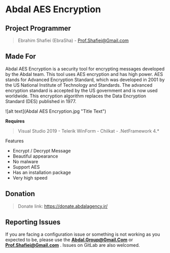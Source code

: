 # Abdal AES Encryption 

## Project Programmer
> Ebrahim Shafiei (EbraSha) - Prof.Shafiei@Gmail.com

## Made For 

Abdal AES Encryption is a security tool for encrypting messages developed by the Abdal team. This tool uses AES encryption and has high power. AES stands for Advanced Encryption Standard, which was developed in 2001 by the US National Institute of Technology and Standards. The advanced encryption standard is accepted by the US government and is now used worldwide. This encryption algorithm replaces the Data Encryption Standard (DES) published in 1977.

![alt text](Abdal AES Encryption.jpg "Title Text")

**Requires**
> Visual Studio 2019 - Telerik WinForm - Chilkat - .NetFramework 4.*
>

 


Features

- Encrypt / Decrypt Message
- Beautiful appearance
- No malware
- Support AES
- Has an installation package
- Very high speed


## Donation 
> Donate link: https://donate.abdalagency.ir/ 



## Reporting Issues

If you are facing a configuration issue or something is not working as you expected to be, please use the **Abdal.Group@Gmail.Com** or **Prof.Shafiei@Gmail.com** . Issues on GitLab are also welcomed.
